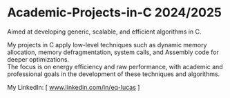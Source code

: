 # Academic-Projects-in-C 2024/2025

Aimed at developing generic, scalable, and efficient algorithms in C.


My projects in C apply low-level techniques such as dynamic memory allocation, memory defragmentation, system calls, and Assembly code for deeper optimizations.  
The focus is on energy efficiency and raw performance, with academic and professional goals in the development of these techniques and algorithms.

 My LinkedIn: [ www.linkedin.com/in/eq-lucas ]

